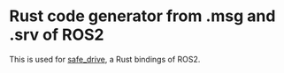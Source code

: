 # Rust code generator from .msg and .srv of ROS2

This is used for [safe_drive](https://github.com/tier4/safe_drive), a Rust bindings of ROS2.
